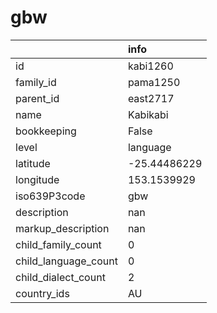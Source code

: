 # gbw
|                      | info         |
|:---------------------|:-------------|
| id                   | kabi1260     |
| family_id            | pama1250     |
| parent_id            | east2717     |
| name                 | Kabikabi     |
| bookkeeping          | False        |
| level                | language     |
| latitude             | -25.44486229 |
| longitude            | 153.1539929  |
| iso639P3code         | gbw          |
| description          | nan          |
| markup_description   | nan          |
| child_family_count   | 0            |
| child_language_count | 0            |
| child_dialect_count  | 2            |
| country_ids          | AU           |